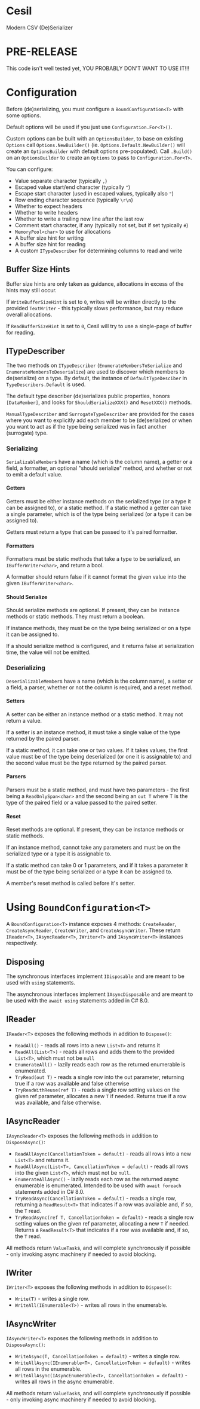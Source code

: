# Cesil
Modern CSV (De)Serializer

# PRE-RELEASE

This code isn't well tested yet, YOU PROBABLY DON'T WANT TO USE IT!!!

# Configuration

Before (de)serializing, you must configure a `BoundConfiguration<T>` with some options.

Default options will be used if you just use `Configuration.For<T>()`.

Custom options can be built with an `OptionsBuilder`, to base on existing `Options` call `Options.NewBuilder()` 
(ie. `Options.Default.NewBuilder()` will create an `OptionsBuilder` with default options pre-populated).  Call
`.Build()` on an `OptionsBuilder` to create an `Options` to pass to `Configuration.For<T>`.

You can configure:

 - Value separate character (typically `,`)
 - Escaped value start/end character (typically `"`)
 - Escape start character (used in escaped values, typically also `"`)
 - Row ending character sequence (typically `\r\n`)
 - Whether to expect headers
 - Whether to write headers
 - Whether to write a trailing new line after the last row
 - Comment start character, if any (typically not set, but if set typically `#`)
 - `MemoryPool<char>` to use for allocations
 - A buffer size hint for writing
 - A buffer size hint for reading
 - A custom `ITypeDescriber` for determining columns to read and write
 
## Buffer Size Hints

Buffer size hints are only taken as guidance, allocations in excess of the hints may still occur.

If `WriteBufferSizeHint` is set to `0`, writes will be written directly to the provided `TextWriter` - this typically slows performance, 
but may reduce overall allocations.

If `ReadBufferSizeHint` is set to `0`, Cesil will try to use a single-page of buffer for reading.

## ITypeDescriber

The two methods on `ITypeDescriber` (`EnumerateMembersToSerialize` and `EnumerateMembersToDeserialize`) are used to discover which members
to de(serialize) on a type.  By default, the instance of `DefaultTypeDesciber` in `TypeDescribers.Default` is used.

The default type describer (de)serializes public properties, honors `[DataMember]`, and looks for `ShouldSerializeXXX()` and `ResetXXX()` methods.

`ManualTypeDescriber` and `SurrogateTypeDescriber` are provided for the cases where you want to explicitly add each member to be
(de)serialized or when you want to act as if the type being serialized was in fact another (surrogate) type.

### Serializing

`SerializableMember`s have a name (which is the column name), a getter or a field, a formatter, an optional "should serialize" method, and
whether or not to emit a default value.

#### Getters

Getters must be either instance methods on the serialized type (or a type it can be assigned to), or a static method.  If a static method
a getter can take a single parameter, which is of the type being serialized (or a type it can be assigned to).

Getters must return a type that can be passed to it's paired formatter.

#### Formatters

Formatters must be static methods that take a type to be serialized, an `IBufferWriter<char>`, and return a bool.

A formatter should return false if it cannot format the given value into the given `IBufferWriter<char>`.


#### Should Serialize

Should serialize methods are optional.  If present, they can be instance methods or static methods.  They must return a boolean.

If instance methods, they must be on the type being serialized or on a type it can be assigned to.

If a should serialize method is configured, and it returns false at serialization time, the value will not be emitted.

### Deserializing

`DeserializableMember`s have a name (which is the column name), a setter or a field, a parser, whether or not the column is required, and a reset method.

#### Setters

A setter can be either an instance method or a static method.  It may not return a value.

If a setter is an instance method, it must take a single value of the type returned by the paired parser.

If a static method, it can take one or two values.  If it takes values, the first value must be of the type being deserialized (or one it
is assignable to) and the second value must be the type returned by the paired parser.

#### Parsers

Parsers must be a static method, and must have two parameters - the first being a `ReadOnlySpan<char>` and the second being an `out T` where
T is the type of the paired field or a value passed to the paired setter.

#### Reset

Reset methods are optional.  If present, they can be instance methods or static methods.

If an instance method, cannot take any parameters and must be on the serialized type or a type it is assignable to.

If a static method can take 0 or 1 parameters, and if it takes a parameter it must be of the type being serialized or a type it can be assigned to.

A member's reset method is called before it's setter.

# Using `BoundConfiguration<T>`
 
A `BoundConfiguration<T>` instance exposes 4 methods: `CreateReader`, `CreateAsyncReader`, `CreateWriter`, and `CreateAsyncWriter`.  These return `IReader<T>`, `IAsyncReader<T>`, `IWriter<T>` and `IAsyncWriter<T>` instances respectively.

## Disposing

The synchronous interfaces implement `IDisposable` and are meant to be used with `using` statements.

The asynchronous interfaces implement `IAsyncDisposable` and are meant to be used with the `await using` statements added in C# 8.0.

## IReader

`IReader<T>` exposes the following methods in addition to `Dispose()`:

 - `ReadAll()` - reads all rows into a new `List<T>` and returns it
 - `ReadAll(List<T>)` - reads all rows and adds them to the provided `List<T>`, which must not be `null`
 - `EnumerateAll()` - lazily reads each row as the returned enumerable is enumerated.
 - `TryRead(out T)` - reads a single row into the out parameter, returning true if a row was available and false otherwise
 - `TryReadWithReuse(ref T)` - reads a single row setting values on the given ref parameter, allocates a new `T` if needed.  Returns true if a row was available, and false otherwise.
 
## IAsyncReader
 
`IAsyncReader<T>` exposes the following methods in addition to `DisposeAsync()`:

 - `ReadAllAsync(CancellationToken = default)` - reads all rows into a new `List<T>` and returns it.
 - `ReadAllAsync(List<T>, CancellationToken = default)` - reads all rows into the given `List<T>`, which must not be `null`.
 - `EnumerateAllAsync()` - lazily reads each row as the returned async enumerable is enumerated.  Intended to be used with `await foreach` statements added in C# 8.0.
 - `TryReadAsync(CancellationToken = default)` - reads a single row, returning a `ReadResult<T>` that indicates if a row was available and, if so, the `T` read.
 - `TryReadAsync(ref T, CancellationToken = default)` - reads a single row setting values on the given ref parameter, allocating a new `T` if needed.  Returns a `ReadResult<T>` that indicates if a row was available and, if so, the `T` read.
 
All methods return `ValueTask`s, and will complete synchronously if possible - only invoking async machinery if needed to avoid blocking.

## IWriter

`IWriter<T>` exposes the following methods in addition to `Dispose()`:

 - `Write(T)` - writes a single row.
 - `WriteAll(IEnumerable<T>)` - writes all rows in the enumerable.

## IAsyncWriter

`IAsyncWriter<T>` exposes the following methods in addition to `DisposeAsync()`:

 - `WriteAsync(T, CancellationToken = default)` - writes a single row.
 - `WriteAllAsync(IEnumerable<T>, CancellationToken = default)` - writes all rows in the enumerable.
 - `WriteAllAsync(IAsyncEnumerable<T>, CancellationToken = default)` - writes all rows in the async enumerable.
 
 
All methods return `ValueTask`s, and will complete synchronously if possible - only invoking async machinery if needed to avoid blocking.
